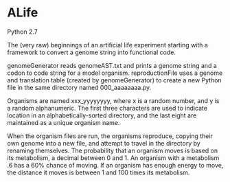 # ALife
Python 2.7

The (very raw) beginnings of an artificial life experiment starting with a framework to convert a genome string into functional code.


genomeGenerator reads genomeAST.txt and prints a genome string and a codon to code string for a model organism.
reproductionFile uses a genome and translation table (created by genomeGenerator) to create a new Python file in the same directory named 000_aaaaaaaa.py.


Organisms are named xxx_yyyyyyyy, where x is a random number, and y is a random alphanumeric. 
The first three characters are used to indicate location in an alphabetically-sorted directory, and the last eight are maintained as a unique organism name.

When the organism files are run, the organisms reproduce, copying their own genome into a new file, and attempt to travel in the directory by renaming themselves.
The probability that an organism moves is based on its metabolism, a decimal between 0 and 1.  An organism with a metabolism .6 has a 60% chance of moving.
If an organism has enough energy to move, the distance it moves is between 1 and 100 times its metabolism.  

